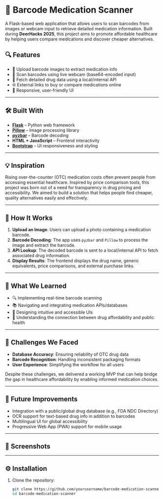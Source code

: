 # 🧪 Barcode Medication Scanner

A Flask-based web application that allows users to scan barcodes from images or webcam input to retrieve detailed medication information. Built during **DeerHacks 2025**, this project aims to promote affordable healthcare by helping users compare medications and discover cheaper alternatives.

## 🔍 Features

- 📸 Upload barcode images to extract medication info
- 🎥 Scan barcodes using live webcam (base64-encoded input)
- 🔎 Fetch detailed drug data using a local/internal API
- 🌐 External links to buy or compare medications online
- 📱 Responsive, user-friendly UI

---

## 🛠️ Built With

- **[Flask](https://flask.palletsprojects.com/)** – Python web framework
- **[Pillow](https://python-pillow.org/)** – Image processing library
- **[pyzbar](https://github.com/NaturalHistoryMuseum/pyzbar)** – Barcode decoding
- **HTML + JavaScript** – Frontend interactivity
- **[Bootstrap](https://getbootstrap.com/)** – UI responsiveness and styling

---

## 💡 Inspiration

Rising over-the-counter (OTC) medication costs often prevent people from accessing essential healthcare. Inspired by price comparison tools, this project was born out of a need for transparency in drug pricing and accessibility. We aimed to build a solution that helps people find cheaper, quality alternatives easily and effectively.

---

## 🚀 How It Works

1. **Upload an Image**: Users can upload a photo containing a medication barcode.
2. **Barcode Decoding**: The app uses `pyzbar` and `Pillow` to process the image and extract the barcode.
3. **API Lookup**: The decoded barcode is sent to a local/internal API to fetch associated drug information.
4. **Display Results**: The frontend displays the drug name, generic equivalents, price comparisons, and external purchase links.

---

## 🎯 What We Learned

- 🔍 Implementing real-time barcode scanning
- 📚 Navigating and integrating medication APIs/databases
- 🎨 Designing intuitive and accessible UIs
- 💊 Understanding the connection between drug affordability and public health

---

## 🧱 Challenges We Faced

- **Database Accuracy**: Ensuring reliability of OTC drug data
- **Barcode Recognition**: Handling inconsistent packaging formats
- **User Experience**: Simplifying the workflow for all users

Despite these challenges, we delivered a working MVP that can help bridge the gap in healthcare affordability by enabling informed medication choices.

---

## 🧪 Future Improvements

- Integration with a public/global drug database (e.g., FDA NDC Directory)
- OCR support for text-based drug info in addition to barcodes
- Multilingual UI for global accessibility
- Progressive Web App (PWA) support for mobile usage

---

## 📸 Screenshots


---

## ⚙️ Installation

1. Clone the repository:
   ```bash
   git clone https://github.com/yourusername/barcode-medication-scanner.git
   cd barcode-medication-scanner